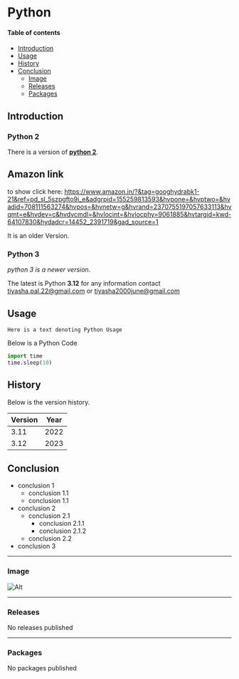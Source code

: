# Python 
#### Table of contents    
  - [Introduction](#introduction)
  - [Usage](#usage)
  - [History](#history)
  - [Conclusion](#conclusion)
    - [Image](#image)
    - [Releases](#releases)
    - [Packages](#packages)

## Introduction
### Python 2
There is a version of [**python 2**](https://www.python.org/).
## Amazon link
to show click here: https://www.amazon.in/?&tag=googhydrabk1-21&ref=pd_sl_5szpgfto9i_e&adgrpid=155259813593&hvpone=&hvptwo=&hvadid=708111563274&hvpos=&hvnetw=g&hvrand=2370755197057633113&hvqmt=e&hvdev=c&hvdvcmdl=&hvlocint=&hvlocphy=9061885&hvtargid=kwd-64107830&hydadcr=14452_2391719&gad_source=1

It is an older Version.

### Python 3
_python 3 is a newer version_.

The latest is Python **3.12** for any information contact tiyasha.pal.22@gmail.com or tiyasha2000june@gmail.com

## Usage
```
Here is a text denoting Python Usage
```
Below is  a Python Code

~~~Python
import time
time.sleep(10)
~~~
## History
Below is the version history.

| Version | Year |
|---------|------|
|  3.11   | 2022 |
|  3.12   | 2023 |

## Conclusion
- conclusion 1
    - conclusion 1.1
    - conclusion 1.1
- conclusion 2
    - conclusion 2.1
        - conclusion 2.1.1
        - conclusion 2.1.2
    - conclusion 2.2
- conclusion 3

------------------------------------------------------
### Image
![Alt](https://cdn.sanity.io/images/oaglaatp/production/7548a09d74442ec36c18b9411e79147ab2275ade-1200x800.png?w=1200&h=800&auto=format)

 --------------------------
### Releases
No releases published

----------------------------
### Packages
No packages published
